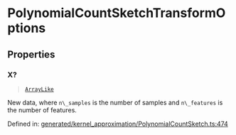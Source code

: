 # PolynomialCountSketchTransformOptions

## Properties

### X?

> [`ArrayLike`](../types/ArrayLike.md)

New data, where `n\_samples` is the number of samples and `n\_features` is the number of features.

Defined in:  [generated/kernel\_approximation/PolynomialCountSketch.ts:474](https://github.com/transitive-bullshit/scikit-learn-ts/blob/122b3c0/packages/sklearn/src/generated/kernel_approximation/PolynomialCountSketch.ts#L474)
